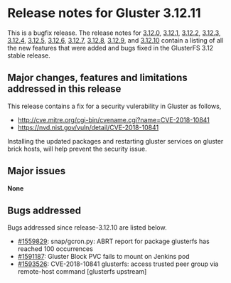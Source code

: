 # Release notes for Gluster 3.12.11

This is a bugfix release. The release notes for [3.12.0](3.12.0.md), [3.12.1](3.12.1.md), [3.12.2](3.12.2.md),
[3.12.3](3.12.3.md), [3.12.4](3.12.4.md), [3.12.5](3.12.5.md), [3.12.6](3.12.6.md), [3.12.7](3.12.7.md), [3.12.8](3.12.8.md), [3.12.9](3.12.9.md), and [3.12.10](3.12.10.md)
contain a listing of all the new features that were added and bugs fixed in the
GlusterFS 3.12 stable release.

## Major changes, features and limitations addressed in this release

This release contains a fix for a security vulerability in Gluster as follows,

- http://cve.mitre.org/cgi-bin/cvename.cgi?name=CVE-2018-10841
- https://nvd.nist.gov/vuln/detail/CVE-2018-10841

Installing the updated packages and restarting gluster services on gluster
brick hosts, will help prevent the security issue.

## Major issues

**None**

## Bugs addressed

Bugs addressed since release-3.12.10 are listed below.

- [#1559829](https://bugzilla.redhat.com/1559829): snap/gcron.py: ABRT report for package glusterfs has reached 100 occurrences
- [#1591187](https://bugzilla.redhat.com/1591187): Gluster Block PVC fails to mount on Jenkins pod
- [#1593526](https://bugzilla.redhat.com/1593526): CVE-2018-10841 glusterfs: access trusted peer group via remote-host command [glusterfs upstream]
